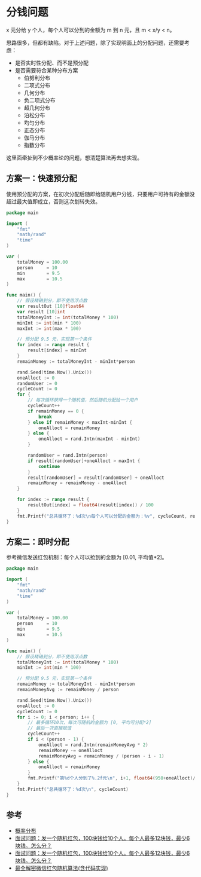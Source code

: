 # 分钱问题

x 元分给 y 个人，每个人可以分到的金额为 m 到 n 元，且 m < x/y < n。

思路很多，但都有缺陷。对于上述问题，除了实现明面上的分配问题，还需要考虑：

- 是否实时性分配、而不是预分配
- 是否需要符合某种分布方案
  - 伯努利分布
  - 二项式分布
  - 几何分布
  - 负二项式分布
  - 超几何分布
  - 泊松分布
  - 均匀分布
  - 正态分布
  - 伽马分布
  - 指数分布

这里面牵扯到不少概率论的问题，想清楚算法再去想实现。

## 方案一：快速预分配

使用预分配的方案，在初次分配后随即给随机用户分钱，只要用户可持有的金额没超过最大值即成立，否则这次划转失效。

```go
package main

import (
	"fmt"
	"math/rand"
	"time"
)

var (
	totalMoney = 100.00
	person     = 10
	min        = 9.5
	max        = 10.5
)

func main() {
	// 假设精确到分，即不使用浮点数
	var resultOut [10]float64
	var result [10]int
	totalMoneyInt := int(totalMoney * 100)
	minInt := int(min * 100)
	maxInt := int(max * 100)

	// 预分配 9.5 元，实现第一个条件
	for index := range result {
		result[index] = minInt
	}
	remainMoney := totalMoneyInt - minInt*person

	rand.Seed(time.Now().Unix())
	oneAlloct := 0
	randomUser := 0
	cycleCount := 0
	for {
		// 每次循环获得一个随机值，然后随机分配给一个用户
		cycleCount++
		if remainMoney == 0 {
			break
		} else if remainMoney < maxInt-minInt {
			oneAlloct = remainMoney
		} else {
			oneAlloct = rand.Intn(maxInt - minInt)
		}

		randomUser = rand.Intn(person)
		if result[randomUser]+oneAlloct > maxInt {
			continue
		}
		result[randomUser] = result[randomUser] + oneAlloct
		remainMoney = remainMoney - oneAlloct
	}

	for index := range result {
		resultOut[index] = float64(result[index]) / 100
	}
	fmt.Printf("总共循环了：%d次\n每个人可以分配的金额为：%v", cycleCount, resultOut)
}
```


## 方案二：即时分配

参考微信发送红包机制：每个人可以抢到的金额为 [0.01, 平均值\*2]。

```go
package main

import (
	"fmt"
	"math/rand"
	"time"
)

var (
	totalMoney = 100.00
	person     = 10
	min        = 9.5
	max        = 10.5
)

func main() {
	// 假设精确到分，即不使用浮点数
	totalMoneyInt := int(totalMoney * 100)
	minInt := int(min * 100)

	// 预分配 9.5 元，实现第一个条件
	remainMoney := totalMoneyInt - minInt*person
	remainMoneyAvg := remainMoney / person

	rand.Seed(time.Now().Unix())
	oneAlloct := 0
	cycleCount := 0
	for i := 0; i < person; i++ {
		// 最多循环10次，每次可随机的金额为 [0, 平均可分配*2]
		// 最后一次直接赋值
		cycleCount++
		if i < (person - 1) {
			oneAlloct = rand.Intn(remainMoneyAvg * 2)
			remainMoney -= oneAlloct
			remainMoneyAvg = remainMoney / (person - i - 1)
		} else {
			oneAlloct = remainMoney
		}
		fmt.Printf("第%d个人分到了%.2f元\n", i+1, float64(950+oneAlloct)/100)
	}
	fmt.Printf("总共循环了：%d次\n", cycleCount)
}
```

## 参考

- [概率分布](https://zh.wikipedia.org/wiki/%E6%A6%82%E7%8E%87%E5%88%86%E5%B8%83#%E7%A6%BB%E6%95%A3%E6%A9%9F%E7%8E%87%E5%88%86%E5%B8%83%E6%97%8F)
- [面试问题：发一个随机红包，100块钱给10个人。每个人最多12块钱，最少6块钱。怎么分？](https://segmentfault.com/a/1190000006018350)
- [面试问题：发一个随机红包，100块钱给10个人。每个人最多12块钱，最少6块钱。怎么分？](https://www.cnblogs.com/wicub/p/6096897.html)
- [最全解密微信红包随机算法(含代码实现)](https://cloud.tencent.com/developer/article/1699931)
